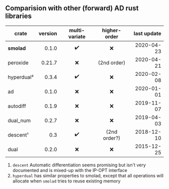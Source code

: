 

## Comparision with other (forward) AD rust libraries

| crate      | version | multi-variate | higher-order | last update |
|------------|--------:|:-------------:|:------------:|------------:|
| **smolad** |   0.1.0 |       ✔️       |      ❌       |  2020-04-23 |
| peroxide   |  0.21.7 |       ❌       | (2nd order)  |  2020-04-21 |
| hyperdual² |   0.3.4 |       ✔️       |      ❌       |  2020-02-08 |
| ad         |   0.1.0 |       ❌       |      ❌       |  2020-01-01 |
| autodiff   |   0.1.9 |       ❌       |      ❌       |  2019-11-07 |
| dual_num   |   0.2.7 |       ❌       |      ❌       |  2019-04-03 |
| descent¹   |     0.3 |       ✔️       | (2nd order?) |  2018-12-10 |
| dual       |   0.2.0 |       ❌       |      ❌       |  2015-12-25 |


1. `descent` Automatic differentiation seems promising but isn't very documented and is mixed-up with the IP-OPT interface
2. `hyperdual` has similar properties to smolad, except that all operations will allocate when `smolad` tries to reuse existing memory

 